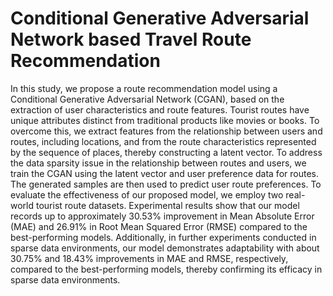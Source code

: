 # Conditional Generative Adversarial Network based Travel Route Recommendation

In this study, we propose a route recommendation model using a Conditional Generative Adversarial Network (CGAN), based on the extraction of user characteristics and route features. Tourist routes have unique attributes distinct from traditional products like movies or books. To overcome this, we extract features from the relationship between users and routes, including locations, and from the route characteristics represented by the sequence of places, thereby constructing a latent vector. To address the data sparsity issue in the relationship between routes and users, we train the CGAN using the latent vector and user preference data for routes. The generated samples are then used to predict user route preferences. To evaluate the effectiveness of our proposed model, we employ two real-world tourist route datasets. Experimental results show that our model records up to approximately 30.53% improvement in Mean Absolute Error (MAE) and 26.91% in Root Mean Squared Error (RMSE) compared to the best-performing models. Additionally, in further experiments conducted in sparse data environments, our model demonstrates adaptability with about 30.75% and 18.43% improvements in MAE and RMSE, respectively, compared to the best-performing models, thereby confirming its efficacy in sparse data environments.
